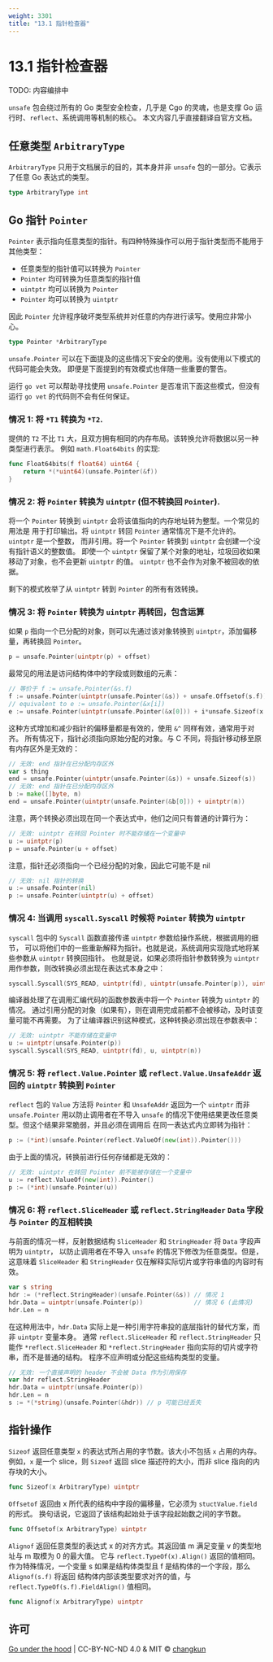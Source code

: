 ```yaml
---
weight: 3301
title: "13.1 指针检查器"
---
```


# 13.1 指针检查器

TODO: 内容编排中

`unsafe` 包会绕过所有的 Go 类型安全检查，几乎是 Cgo 的灵魂，也是支撑 Go 运行时、`reflect`、系统调用等机制的核心。
本文内容几乎直接翻译自官方文档。

## 任意类型 `ArbitraryType`

`ArbitraryType` 只用于文档展示的目的，其本身并非 `unsafe` 包的一部分。它表示了任意 Go 表达式的类型。

```go
type ArbitraryType int
```

## Go 指针 `Pointer`

`Pointer` 表示指向任意类型的指针。有四种特殊操作可以用于指针类型而不能用于其他类型：

- 任意类型的指针值可以转换为 `Pointer`
- `Pointer` 均可转换为任意类型的指针值
- `uintptr` 均可以转换为 `Pointer`
- `Pointer` 均可以转换为 `uintptr`

因此 `Pointer` 允许程序破坏类型系统并对任意的内存进行读写。使用应非常小心。

```go
type Pointer *ArbitraryType
```

`unsafe.Pointer` 可以在下面提及的这些情况下安全的使用。没有使用以下模式的代码可能会失效。
即便是下面提到的有效模式也伴随一些重要的警告。

运行 `go vet` 可以帮助寻找使用 `unsafe.Pointer` 是否准讯下面这些模式，但没有运行 `go vet` 的代码则不会有任何保证。

### 情况 1: 将 `*T1` 转换为 `*T2`.

提供的 `T2` 不比 `T1` 大，且双方拥有相同的内存布局。该转换允许将数据以另一种类型进行表示。
例如 `math.Float64bits` 的实现:

```go
func Float64bits(f float64) uint64 {
    return *(*uint64)(unsafe.Pointer(&f))
}
```

### 情况 2: 将 `Pointer` 转换为 `uintptr` (但不转换回 `Pointer`).

将一个 `Pointer` 转换到 `uintptr` 会将该值指向的内存地址转为整型。一个常见的用法是
用于打印输出。将 `uintptr` 转回 `Pointer` 通常情况下是不允许的。`uintptr` 是一个整数，
而非引用。将一个 `Pointer` 转换到 `uintptr` 会创建一个没有指针语义的整数值。
即使一个 `uintptr` 保留了某个对象的地址，垃圾回收如果移动了对象，也不会更新 `uintptr` 的值。
`uintptr` 也不会作为对象不被回收的依据。

剩下的模式枚举了从 `uintptr` 转到 `Pointer` 的所有有效转换。

### 情况 3: 将 `Pointer` 转换为 `uintptr` 再转回，包含运算

如果 `p` 指向一个已分配的对象，则可以先通过该对象转换到 `uintptr`，添加偏移量，再转换回 `Pointer`。

```go
p = unsafe.Pointer(uintptr(p) + offset)
```

最常见的用法是访问结构体中的字段或则数组的元素：

```go
// 等价于 f := unsafe.Pointer(&s.f)
f := unsafe.Pointer(uintptr(unsafe.Pointer(&s)) + unsafe.Offsetof(s.f))
// equivalent to e := unsafe.Pointer(&x[i])
e := unsafe.Pointer(uintptr(unsafe.Pointer(&x[0])) + i*unsafe.Sizeof(x[0]))
```

这种方式增加和减少指针的偏移量都是有效的，使用 `&^` 同样有效，通常用于对齐。
所有情况下，指针必须指向原始分配的对象。与 C 不同，将指针移动移至原有内存区外是无效的：

```go
// 无效: end 指针在已分配内存区外
var s thing
end = unsafe.Pointer(uintptr(unsafe.Pointer(&s)) + unsafe.Sizeof(s))
// 无效: end 指针在已分配内存区外
b := make([]byte, n)
end = unsafe.Pointer(uintptr(unsafe.Pointer(&b[0])) + uintptr(n))
```

注意，两个转换必须出现在同一个表达式中，他们之间只有普通的计算行为：

```go
// 无效: uintptr 在转回 Pointer 时不能存储在一个变量中
u := uintptr(p)
p = unsafe.Pointer(u + offset)
```

注意，指针还必须指向一个已经分配的对象，因此它可能不是 nil

```go
// 无效: nil 指针的转换
u := unsafe.Pointer(nil)
p := unsafe.Pointer(uintptr(u) + offset)
```

### 情况 4: 当调用 `syscall.Syscall` 时候将 `Pointer` 转换为 `uintptr`

`syscall` 包中的 `Syscall` 函数直接传递 `uintptr` 参数给操作系统，根据调用的细节，
可以将他们中的一些重新解释为指针。也就是说，系统调用实现隐式地将某些参数从 `uintptr` 转换回指针。
也就是说，如果必须将指针参数转换为 `uintptr` 用作参数，则改转换必须出现在表达式本身之中：

```go
syscall.Syscall(SYS_READ, uintptr(fd), uintptr(unsafe.Pointer(p)), uintptr(n))
```

编译器处理了在调用汇编代码的函数参数表中将一个 `Pointer` 转换为 `uintptr` 的情况。
通过引用分配的对象（如果有），则在调用完成前都不会被移动，及时该变量可能不再需要。
为了让编译器识别这种模式，这种转换必须出现在参数表中：

```go
// 无效: uintptr 不能存储在变量中
u := uintptr(unsafe.Pointer(p))
syscall.Syscall(SYS_READ, uintptr(fd), u, uintptr(n))
```

### 情况 5: 将 `reflect.Value.Pointer` 或 `reflect.Value.UnsafeAddr` 返回的 `uintptr` 转换到 `Pointer`

`reflect` 包的 `Value` 方法将 `Pointer` 和 `UnsafeAddr` 返回为一个 `uintptr` 而非 `unsafe.Pointer`
用以防止调用者在不导入 `unsafe` 的情况下使用结果更改任意类型。但这个结果非常脆弱，并且必须在调用后
在同一表达式内立即转为指针：

```go
p := (*int)(unsafe.Pointer(reflect.ValueOf(new(int)).Pointer()))
```

由于上面的情况，转换前进行任何存储都是无效的：

```go
// 无效: uintptr 在转回 Pointer 前不能被存储在一个变量中
u := reflect.ValueOf(new(int)).Pointer()
p := (*int)(unsafe.Pointer(u))
```

### 情况 6: 将 `reflect.SliceHeader` 或 `reflect.StringHeader` `Data` 字段与 `Pointer` 的互相转换

与前面的情况一样，反射数据结构 `SliceHeader` 和 `StringHeader` 将 `Data` 字段声明为 `uintptr`，
以防止调用者在不导入 `unsafe` 的情况下修改为任意类型。但是，这意味着 `SliceHeader` 和 `StringHeader`
仅在解释实际切片或字符串值的内容时有效。

```go
var s string
hdr := (*reflect.StringHeader)(unsafe.Pointer(&s)) // 情况 1
hdr.Data = uintptr(unsafe.Pointer(p))              // 情况 6 (此情况)
hdr.Len = n
```

在这种用法中，`hdr.Data` 实际上是一种引用字符串投的底层指针的替代方案，而非 `uintptr` 变量本身。
通常 `reflect.SliceHeader` 和 `reflect.StringHeader` 只能作 `*reflect.SliceHeader`
和 `*reflect.StringHeader` 指向实际的切片或字符串，而不是普通的结构。
程序不应声明或分配这些结构类型的变量。

```go
// 无效: 一个直接声明的 header 不会被 Data 作为引用保存
var hdr reflect.StringHeader
hdr.Data = uintptr(unsafe.Pointer(p))
hdr.Len = n
s := *(*string)(unsafe.Pointer(&hdr)) // p 可能已经丢失
```

## 指针操作

`Sizeof` 返回任意类型 `x` 的表达式所占用的字节数。该大小不包括 `x` 占用的内存。
例如，`x` 是一个 slice，则 `Sizeof` 返回 slice 描述符的大小，而非 slice 指向的内存块的大小。

```go
func Sizeof(x ArbitraryType) uintptr
```

`Offsetof` 返回由 x 所代表的结构中字段的偏移量，它必须为 `stuctValue.field` 的形式。
换句话说，它返回了该结构起始处于该字段起始数之间的字节数。

```go
func Offsetof(x ArbitraryType) uintptr
```

`Alignof` 返回任意类型的表达式 x 的对齐方式。其返回值 m 满足变量 v 的类型地址与 m 取模为 0 的最大值。
它与 `reflect.TypeOf(x).Align()` 返回的值相同。
作为特殊情况，一个变量 s 如果是结构体类型且 f 是结构体的一个字段，那么 `Alignof(s.f)` 将返回
结构体内部该类型要求对齐的值，与 `reflect.TypeOf(s.f).FieldAlign()` 值相同。

```go
func Alignof(x ArbitraryType) uintptr
```

## 许可

[Go under the hood](https://github.com/changkun/go-under-the-hood) | CC-BY-NC-ND 4.0 & MIT &copy; [changkun](https://changkun.de)